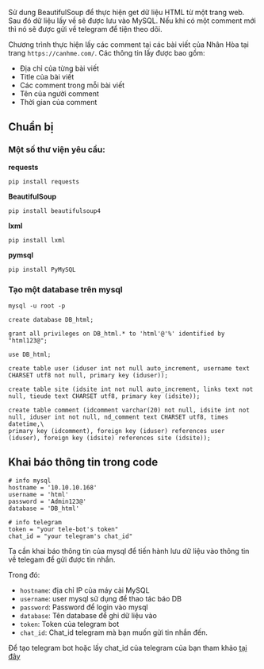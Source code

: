 Sử dung BeautifulSoup để thực hiện get dữ liệu HTML từ một trang web. Sau đó dữ liệu lấy về sẽ được lưu vào MySQL. Nếu khi có một comment mới thì nó sẽ được gửi về telegram để tiện theo dõi.

Chương trình thực hiện lấy các comment tại các bài viết của Nhân Hòa tại trang `https://canhme.com/`. Các thông tin lấy được bao gồm:
 * Địa chỉ của từng bài viết
 * Title của bài viết
 * Các comment trong mỗi bài viết
 * Tên của người comment
 * Thời gian của comment

## Chuẩn bị

### Một số thư viện yêu cầu:

**requests**

```
pip install requests
```

**BeautifulSoup**

```
pip install beautifulsoup4
```

**lxml**

```
pip install lxml
```

**pymsql**

```
pip install PyMySQL
```

### Tạo một database trên mysql

```
mysql -u root -p

create database DB_html;

grant all privileges on DB_html.* to 'html'@'%' identified by "html123@";

use DB_html;

create table user (iduser int not null auto_increment, username text CHARSET utf8 not null, primary key (iduser));

create table site (idsite int not null auto_increment, links text not null, tieude text CHARSET utf8, primary key (idsite));

create table comment (idcomment varchar(20) not null, idsite int not null, iduser int not null, nd_comment text CHARSET utf8, times datetime,\
primary key (idcomment), foreign key (iduser) references user (iduser), foreign key (idsite) references site (idsite));
```

## Khai báo thông tin trong code

```
# info mysql
hostname = '10.10.10.168'
username = 'html'
password = 'Admin123@'
database = 'DB_html'

# info telegram
token = "your tele-bot's token"
chat_id = "your telegram's chat_id"
```

Ta cần khai báo thông tin của mysql để tiến hành lưu dữ liệu vào thông tin về telegam để gửi được tin nhắn.

Trong đó:
 * `hostname`: địa chỉ IP của máy cài MySQL
 * `username`: user mysql sử dụng để thao tác báo DB
 * `password`: Password để login vào mysql
 * `database`: Tên database để ghi dữ liệu vào
 * `token`: Token của telegram bot
 * `chat_id`: Chat_id telegram mà bạn muốn gửi tin nhắn đến.

Để tạo telegram bot hoặc lấy chat_id của telegram của bạn tham khảo [tại đây](https://blog.cloud365.vn/monitor/zabbix4-thiet-lap-canh-bao-qua-telegram/)

